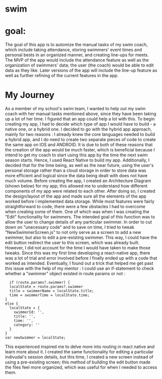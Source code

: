 # swim

# goal:
  The goal of this app is to automize the manual tasks of my swim coach, which include taking attendance, storing swimmers' event times and personal bests in an organized manner, and creating line-ups for meets. The MVP of the app would include the attendance feature as well as the organization of swimmers' data; the user (the coach) would be able to edit data as they like. Later versions of the app will include the line-up feature as well as further refining of the current features in the app. 

# My Journey
  As a member of my school's swim team, I wanted to help out my swim coach with her manual tasks mentioned above, since they have been taking up a lot of her time. I figured that an app could help a lot with this. To begin creating my app, I had to decide which type of app I would have to build - a native one, or a hybrid one. I decided to go with the hybrid app approach, mainly for two reasons : I already knew the core languages needed to build a hybrid app, and I do need to create two separate pieces of code to create the same app on IOS and ANDROID. It is due to both of these reasons that the creation of the app would be much faster, which is beneficial because I intend to get my coach to start using this app by the time the next swim season starts. Hence, I used React Native to build my app. Additionally, I decided that for the time being, as well as the near future, using the user's personal storage rather than a cloud storage in order to store data was more efficient and logical since the data being dealt with does not have much volume.
  Before creating the app, I created an Architecture Diagram (shown below) for my app; this allowed me to understand how different components of my app were related to each other. After doing so, I created the design/layout of the app and made sure all the elements of the app worked before I implemented data storage. While most features were fairly straightforward to code, there were a few obstacles I had to overcome when creating some of them.
  One of which was when I was creating the "Edit" functionality for swimmers. The intended goal of this function was to allow the user to change details of any particular swimmer. In order to cut down on "unecessary code" and to save on time, I tried to tweak "NewSwimmerScreen.js" to not only serve as a screen to add a new swimmer, but also to edit a pre-existing swimmer. This way, I could have the edit button redirect the user to this screen, which was already built. However, I did not account for the time I would have taken to make those tweaks. Since this was my first time developing a react-native app, there was a lot of trial and error involved before I finally ended up with a code that worked as intended. Eventually, I found out a trick that helped me get past this issue with the help of my mentor : I could use an if-statement to check whether a "swimmer" object existed in route params or not : 
  ``` 
    if (route.params?.swimmer) {
    localState = route.params?.swimmer
    title = swimmerName = localState.title;
    time = swimmerTime = localState.time;
  } 
  else {
    localState = {
      swimmerId: '',
      title: '',
      time: '',
      category: ''
    }
  }
  var newSwimmer = localState;
  ```
This experienced inspired me to delve more into routing in react native and learn more about it. I created the same functionality for editing a particular indivudal's session details, but this time, I created a new screen instead of using a pre-existing screen; this method of building the edit button made the files feel more organized, which was useful for when I needed to access them.
  
